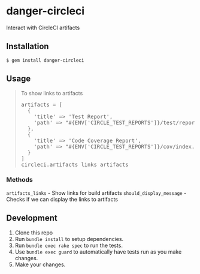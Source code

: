 # danger-circleci

Interact with CircleCI artifacts

## Installation

    $ gem install danger-circleci

## Usage

<blockquote>To show links to artifacts
  <pre>
artifacts = [
  {
    'title' => 'Test Report',
    'path' => "#{ENV['CIRCLE_TEST_REPORTS']}/test/report.html"
  },
  {
    'title' => 'Code Coverage Report',
    'path' => "#{ENV['CIRCLE_TEST_REPORTS']}/cov/index.html"
  }
]
circleci.artifacts_links artifacts</pre>
</blockquote>

### Methods

`artifacts_links` - Show links for build artifacts
`should_display_message` - Checks if we can display the links to artifacts

## Development

1. Clone this repo
2. Run `bundle install` to setup dependencies.
3. Run `bundle exec rake spec` to run the tests.
4. Use `bundle exec guard` to automatically have tests run as you make changes.
5. Make your changes.
